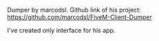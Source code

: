 Dumper by marcodsl. Github link of his project: https://github.com/marcodsl/FiveM-Client-Dumper

I've created only interface for his app.
